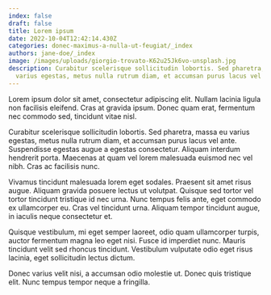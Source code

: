 ```yaml
---
index: false
draft: false
title: Lorem ipsum
date: 2022-10-04T12:42:14.430Z
categories: donec-maximus-a-nulla-ut-feugiat/_index
authors: jane-doe/_index
image: /images/uploads/giorgio-trovato-K62u25Jk6vo-unsplash.jpg
description: Curabitur scelerisque sollicitudin lobortis. Sed pharetra, massa eu
  varius egestas, metus nulla rutrum diam, et accumsan purus lacus vel ante.
---
```

Lorem ipsum dolor sit amet, consectetur adipiscing elit. Nullam lacinia ligula non facilisis eleifend. Cras at gravida ipsum. Donec quam erat, fermentum nec commodo sed, tincidunt vitae nisl. 

Curabitur scelerisque sollicitudin lobortis. Sed pharetra, massa eu varius egestas, metus nulla rutrum diam, et accumsan purus lacus vel ante. Suspendisse egestas augue a egestas consectetur. Aliquam interdum hendrerit porta. Maecenas at quam vel lorem malesuada euismod nec vel nibh. Cras ac facilisis nunc.

Vivamus tincidunt malesuada lorem eget sodales. Praesent sit amet risus augue. Aliquam gravida posuere lectus ut volutpat. Quisque sed tortor vel tortor tincidunt tristique id nec urna. Nunc tempus felis ante, eget commodo ex ullamcorper eu. Cras vel tincidunt urna. Aliquam tempor tincidunt augue, in iaculis neque consectetur et.

Quisque vestibulum, mi eget semper laoreet, odio quam ullamcorper turpis, auctor fermentum magna leo eget nisi. Fusce id imperdiet nunc. Mauris tincidunt velit sed rhoncus tincidunt. Vestibulum vulputate odio eget risus lacinia, eget sollicitudin lectus dictum. 

Donec varius velit nisi, a accumsan odio molestie ut. Donec quis tristique elit. Nunc tempus tempor neque a fringilla.